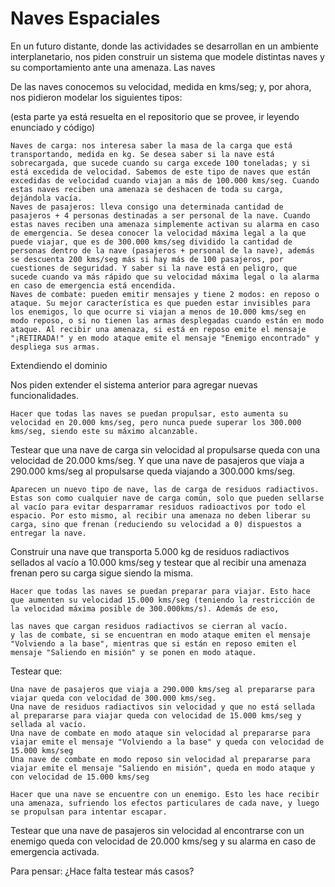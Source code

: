 # Naves Espaciales

En un futuro distante, donde las actividades se desarrollan en un ambiente interplanetario, nos piden construir un sistema que modele distintas naves y su comportamiento ante una amenaza.
Las naves

De las naves conocemos su velocidad, medida en kms/seg; y, por ahora, nos pidieron modelar los siguientes tipos:

(esta parte ya está resuelta en el repositorio que se provee, ir leyendo enunciado y código)

    Naves de carga: nos interesa saber la masa de la carga que está transportando, medida en kg. Se desea saber si la nave está sobrecargada, que sucede cuando su carga excede 100 toneladas; y si está excedida de velocidad. Sabemos de este tipo de naves que están excedidas de velocidad cuando viajan a más de 100.000 kms/seg. Cuando estas naves reciben una amenaza se deshacen de toda su carga, dejándola vacía.
    Naves de pasajeros: lleva consigo una determinada cantidad de pasajeros + 4 personas destinadas a ser personal de la nave. Cuando estas naves reciben una amenaza simplemente activan su alarma en caso de emergencia. Se desea conocer la velocidad máxima legal a la que puede viajar, que es de 300.000 kms/seg dividido la cantidad de personas dentro de la nave (pasajeros + personal de la nave), además se descuenta 200 kms/seg más si hay más de 100 pasajeros, por cuestiones de seguridad. Y saber si la nave está en peligro, que sucede cuando va más rápido que su velocidad máxima legal o la alarma en caso de emergencia está encendida.
    Naves de combate: pueden emitir mensajes y tiene 2 modos: en reposo o ataque. Su mejor característica es que pueden estar invisibles para los enemigos, lo que ocurre si viajan a menos de 10.000 kms/seg en modo reposo, o si no tienen las armas desplegadas cuando están en modo ataque. Al recibir una amenaza, si está en reposo emite el mensaje "¡RETIRADA!" y en modo ataque emite el mensaje "Enemigo encontrado" y despliega sus armas.

Extendiendo el dominio

Nos piden extender el sistema anterior para agregar nuevas funcionalidades.

    Hacer que todas las naves se puedan propulsar, esto aumenta su velocidad en 20.000 kms/seg, pero nunca puede superar los 300.000 kms/seg, siendo este su máximo alcanzable.

Testear que una nave de carga sin velocidad al propulsarse queda con una velocidad de 20.000 kms/seg. Y que una nave de pasajeros que viaja a 290.000 kms/seg al propulsarse queda viajando a 300.000 kms/seg.

    Aparecen un nuevo tipo de nave, las de carga de residuos radiactivos. Estas son como cualquier nave de carga común, solo que pueden sellarse al vacío para evitar desparramar residuos radioactivos por todo el espacio. Por esto mismo, al recibir una amenaza no deben liberar su carga, sino que frenan (reduciendo su velocidad a 0) dispuestos a entregar la nave.

Construir una nave que transporta 5.000 kg de residuos radiactivos sellados al vacío a 10.000 kms/seg y testear que al recibir una amenaza frenan pero su carga sigue siendo la misma.

    Hacer que todas las naves se puedan preparar para viajar. Esto hace que aumenten su velocidad 15.000 kms/seg (teniendo la restricción de la velocidad máxima posible de 300.000kms/s). Además de eso,

    las naves que cargan residuos radiactivos se cierran al vacío.
    y las de combate, si se encuentran en modo ataque emiten el mensaje "Volviendo a la base", mientras que si están en reposo emiten el mensaje "Saliendo en misión" y se ponen en modo ataque.

Testear que:

    Una nave de pasajeros que viaja a 290.000 kms/seg al prepararse para viajar queda con velocidad de 300.000 kms/seg.
    Una nave de residuos radiactivos sin velocidad y que no está sellada al prepararse para viajar queda con velocidad de 15.000 kms/seg y sellada al vacío.
    Una nave de combate en modo ataque sin velocidad al prepararse para viajar emite el mensaje "Volviendo a la base" y queda con velocidad de 15.000 kms/seg
    Una nave de combate en modo reposo sin velocidad al prepararse para viajar emite el mensaje "Saliendo en misión", queda en modo ataque y con velocidad de 15.000 kms/seg

    Hacer que una nave se encuentre con un enemigo. Esto les hace recibir una amenaza, sufriendo los efectos particulares de cada nave, y luego se propulsan para intentar escapar.

Testear que una nave de pasajeros sin velocidad al encontrarse con un enemigo queda con velocidad de 20.000 kms/seg y su alarma en caso de emergencia activada.

Para pensar: ¿Hace falta testear más casos?

